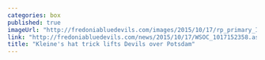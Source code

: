 ```yaml
---
categories: box
published: true
imageUrl: "http://fredoniabluedevils.com/images/2015/10/17/rp_primary_IMG_0516.JPG"
link: "http://fredoniabluedevils.com/news/2015/10/17/WSOC_1017152358.aspx?elinkdata=59291"
title: "Kleine's hat trick lifts Devils over Potsdam"
---
```



